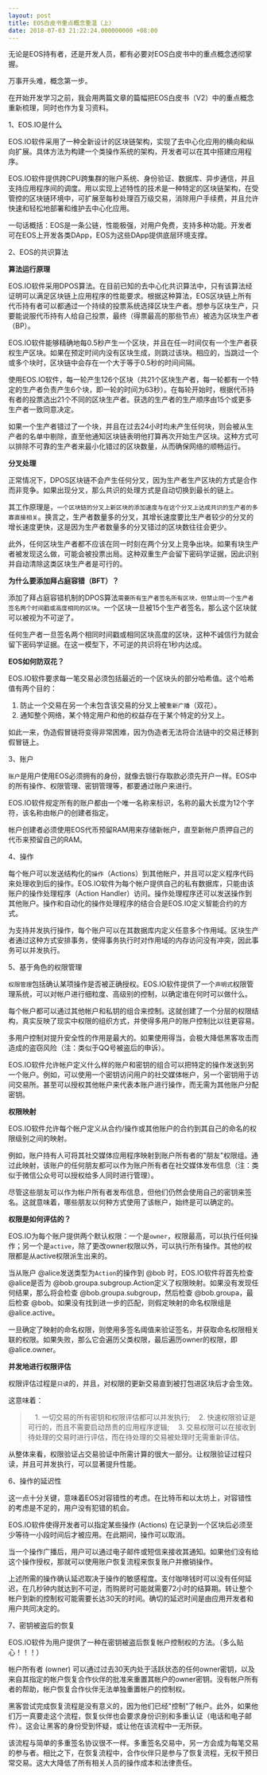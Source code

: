 ```yaml
---
layout: post
title: EOS白皮书重点概念重温（上）
date: 2018-07-03 21:22:24.000000000 +08:00
---
```


无论是EOS持有者，还是开发人员，都有必要对EOS白皮书中的重点概念透彻掌握。

万事开头难，概念第一步。

在开始开发学习之前，我会用两篇文章的篇幅把EOS白皮书（V2）中的重点概念重新梳理，同时也作为复习资料。

1、EOS.IO是什么

EOS.IO软件采用了一种全新设计的区块链架构，实现了去中心化应用的横向和纵向扩展。具体方法为构建一个类操作系统的架构，开发者可以在其中搭建应用程序。

EOS.IO软件提供跨CPU跨集群的账户系统、身份验证、数据库、异步通信，并且支持应用程序间的调度。用以实现上述特性的技术是一种特定的区块链架构，在受管控的区块链环境中，可扩展至每秒处理百万级交易，消除用户手续费，并且允许快速和轻松地部署和维护去中心化应用。

一句话概括：EOS是一条公链，性能极强，对用户免费，支持多种功能。开发者可在EOS上开发各类DApp，EOS为这些DApp提供底层环境支撑。

2、EOS的共识算法

**算法运行原理**

EOS.IO软件采用DPOS算法。在目前已知的去中心化共识算法中，只有该算法经证明可以满足区块链上应用程序的性能要求。根据这种算法，EOS区块链上所有代币持有者可以都通过一个持续的投票系统选择区块生产者。想参与区块生产，只要能说服代币持有人给自己投票，最终（得票最高的那些节点）被选为区块生产者（BP）。

EOS.IO软件能够精确地每0.5秒产生一个区块，并且在任一时间仅有一个生产者获权生产区块。如果在预定时间内没有区块生成，则跳过该块。相应的，当跳过一个或多个块时，区块链中会存在一个大于等于0.5秒的时间间隔。

使用EOS.IO软件，每一轮产生126个区块（共21个区块生产者，每一轮都有一个特定的生产者负责产生6个块，即一轮的时间为63秒）。在每轮开始时，根据代币持有者的投票选出21个不同的区块生产者。获选的生产者的生产顺序由15个或更多生产者一致同意决定。

如果一个生产者错过了一个块，并且在过去24小时均未产生任何块，则会被从生产者的名单中剔除，直至他通知区块链表明他打算再次开始生产区块。这种方式可以排除不可靠的生产者来最小化错过的区块数量，从而确保网络的顺畅运行。

**分叉处理**

正常情况下，DPOS区块链不会产生任何分叉，因为生产者生产区块的方式是合作而非竞争。如果出现分叉，那么共识的处理方式是自动切换到最长的链上。

其工作原理是，`一个区块链的分叉上新区块的添加速度与在这个分叉上达成共识的生产者的多寡直接相关`。换言之，生产者数量多的分叉，其增长速度要比生产者较少的分叉的增长速度更快，这是因为生产者数量多的分叉错过的区块数往往会更少。

此外，任何区块生产者都不应该在同一时刻在两个分叉上竞争出块。如果有块生产者被发现这么做，可能会被投票出局。这种双重生产会留下密码学证据，因此识别并自动清除这类区块生产者是可行的。

**为什么要添加拜占庭容错（BFT）？**

添加了拜占庭容错机制的DPOS算法`需要所有生产者签名所有区块，但禁止同一个生产者签名两个时间戳或高度相同的区块`。一个区块一旦被15个生产者签名，那么这个区块就可以被视为不可逆了。

任何生产者一旦签名两个相同时间戳或相同区块高度的区块，这种不诚信行为就会留下密码学证据。在这一模型下，不可逆的共识将在1秒内达成。

**EOS如何防双花？**

EOS.IO软件要求每一笔交易必须包括最近的一个区块头的部分哈希值。这个哈希值有两个目的：

1. 防止一个交易在另一个未包含该交易的分叉上被`重新广播`（双花）。
2. 通知整个网络，某个特定用户和他的权益存在于某个特定的分叉上。

如此一来，伪造假冒链将变得非常困难，因为伪造者无法将合法链中的交易迁移到假冒链上。

3、账户

`账户`是用户使用EOS必须拥有的身份，就像去银行存取款必须先开户一样。EOS中的所有操作、权限管理、密钥管理等，都要通过账户来进行。

EOS.IO软件规定所有的账户都由一个唯一名称来标识，名称的最大长度为12个字符，该名称由帐户的创建者指定。

帐户创建者必须使用EOS代币预留RAM用来存储新帐户，直至新帐户质押自己的代币来预留自己的RAM。

4、操作

每个帐户可以发送结构化的`操作`（Actions）到其他帐户，并且可以定义程序代码来处理收到后的操作。EOS.IO软件为每个帐户提供自己的私有数据库，只能由该账户的操作处理程序（Action Handler）访问。操作处理程序还可以发送操作到其他账户。操作和自动化的操作处理程序的结合合是EOS.IO定义智能合约的方式。

为支持并发执行操作，每个账户可以在其数据库内定义任意多个作用域。区块生产者通过这种方式安排事务，使得事务执行时对作用域的内存访问没有冲突，因此事务可以并发执行。

5、基于角色的权限管理

`权限管理`包括确认某项操作是否被正确授权。EOS.IO软件提供了一个`声明式`权限管理系统，可以对帐户进行细粒度、高级别的控制，以确定谁在何时可以做什么。

每个帐户都可以通过其他帐户和私钥的组合来控制。这就创建了一个分层的权限结构，真实反映了现实中权限的组织方式，并使得多用户的账户控制比以往更容易。

多用户控制对提升安全性的作用是最大的。如果使用得当，会极大降低黑客攻击而造成的盗窃风险（注：类似于QQ号被盗后的申诉）。

EOS.IO软件允许帐户定义什么样的账户和密钥的组合可以把特定的操作发送到另一个账户。例如，可以使用一个密钥访问用户的社交媒体帐户，另一个密钥用于访问交易所。甚至可以授权其他帐户来代表本账户进行操作，而无需为其他账户分配密钥。

**权限映射**

EOS.IO软件允许每个帐户定义从合约/操作或其他账户的合约到其自己的命名的权限级别之间的映射。

例如，账户持有人可将其社交媒体应用程序映射到账户所有者的"朋友"权限组。通过此映射，该账户的任何朋友都可以作为账户所有者在社交媒体发布信息（注：类似于微信公众号可以授权给多人同时进行管理）。

尽管这些朋友可以作为帐户所有者发布信息，但他们仍然会使用自己的密钥来签名。这就意味着，哪些朋友以何种方式使用了该帐户，始终是可以确定的。

**权限是如何评估的？**

EOS.IO为每个账户提供两个默认权限：一个是`owner`，权限最高，可以执行任何操作；另一个是`active`，除了更改owner权限以外，可以执行所有操作。其他的权限都是从active权限派生出来的。

当从账户 @alice发送类型为`Action`的操作到 @bob 时，EOS.IO软件将首先检查@alice是否为 @bob.groupa.subgroup.Action定义了权限映射。如果没有发现任何结果，那么将会检查 @bob.groupa.subgroup，然后检查 @bob.groupa，最后检查 @bob。如果没有找到进一步的匹配，则假定映射的命名权限组是 @alice.active。

一旦确定了映射的命名权限，则使用多签名阈值来验证签名，并获取命名权限相关联的权限。如果失败，那么它会遍历父类权限，最后遍历owner的权限，即 @alice.owner。

**并发地进行权限评估**

权限评估过程是`只读`的，并且，对权限的更新交易直到被打包进区块后才会生效。

这意味着：

>　1. 一切交易的所有密钥和权限评估都可以并发执行;
>　2. 快速权限验证是可行的，而且不需要启动昂贵的应用程序逻辑;
>　3. 交易权限可以在接收到待处理的交易时进行评估，而在待处理的交易被处理时无需重新评估。

从整体来看，权限验证占交易验证中所需计算的很大一部分。让权限验证过程只读，并且可并发执行，可以显著提升性能。

6、操作的延迟性

这一点十分关键，意味着EOS对容错性的考虑。在比特币和以太坊上，对容错性的考虑是不足的，用户没有犯错的机会。

EOS.IO软件使得开发者可以指定某些操作 (Actions) 在记录到一个区块后必须至少等待一小段时间后才被应用。在此期间，操作可以取消。

当一个操作广播后，用户可以通过电子邮件或短信来接收其通知。如果他们没有给这个操作授权，那就可以使用账户恢复流程来恢复账户并撤销操作。

上述所需的操作确认延迟取决于操作的敏感程度。支付咖啡钱时可以没有任何延迟，在几秒钟内就达到不可逆，而购房时可能就需要72小时的结算期。转让整个帐户到新的控制权可能需要长达30天的时间。确切的延迟时间是由应用开发者和用户共同决定的。

7、密钥被盗后的恢复

EOS.IO软件为用户提供了一种在密钥被盗后恢复帐户控制权的方法。（多么贴心！！！）

帐户所有者 (owner) 可以通过过去30天内处于活跃状态的任何owner密钥，以及来自其指定的帐户恢复合作伙伴的批准来重置其帐户的owner密钥。没有帐户所有者的帮助，帐户恢复合作伙伴无法单独重置帐户的控制权。

黑客尝试完成恢复流程是没有意义的，因为他们已经"控制"了帐户。此外，如果他们万一真要走这个流程，恢复伙伴也会要求身份识别和多重认证（电话和电子邮件）。这会让黑客的身份受到怀疑，或让他在该流程中一无所获。

该流程与简单的多重签名协议很不一样。多重签名交易中，另一方会成为每笔交易的参与者。相比之下，在恢复流程中，合作伙伴只是参与了恢复流程，无权干预日常交易。这大大降低了所有相关人员的操作成本和法律责任。
